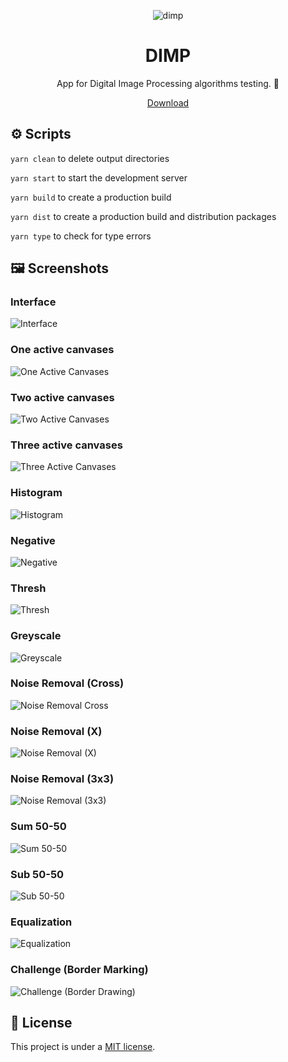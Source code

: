 <p align="center">
  <img src="/app/media/icon.png" alt="dimp" />
</p>

<h1 align="center">DIMP</h1>

<div align="center">

App for Digital Image Processing algorithms testing. 🧪

<a href="https://github.com/Azganoth/dimp/releases">Download</a>

</div>

## ⚙️ Scripts

`yarn clean` to delete output directories

`yarn start` to start the development server

`yarn build` to create a production build

`yarn dist` to create a production build and distribution packages

`yarn type` to check for type errors

## 🖼️ Screenshots

### Interface

![Interface](/screenshots/dimp-interface.png)

### One active canvases

![One Active Canvases](/screenshots/dimp-one-active-canvases.png)

### Two active canvases

![Two Active Canvases](/screenshots/dimp-two-active-canvases.png)

### Three active canvases

![Three Active Canvases](/screenshots/dimp-three-active-canvases.png)

### Histogram

![Histogram](/screenshots/dimp-histogram.png)

### Negative

![Negative](/screenshots/dimp-negative.png)

### Thresh

![Thresh](/screenshots/dimp-thresh.png)

### Greyscale

![Greyscale](/screenshots/dimp-greyscale.png)

### Noise Removal (Cross)

![Noise Removal Cross](/screenshots/dimp-noise-removal-cross.png)

### Noise Removal (X)

![Noise Removal (X)](/screenshots/dimp-noise-removal-x.png)

### Noise Removal (3x3)

![Noise Removal (3x3)](/screenshots/dimp-noise-removal-3x3.png)

### Sum 50-50

![Sum 50-50](/screenshots/dimp-sum-50-50.png)

### Sub 50-50

![Sub 50-50](/screenshots/dimp-sub-50-50.png)

### Equalization

![Equalization](/screenshots/dimp-equalization.png)

### Challenge (Border Marking)

![Challenge (Border Drawing)](/screenshots/dimp-challenge-border-marking.png)

## 🔑 License

This project is under a [MIT license](/LICENSE).
